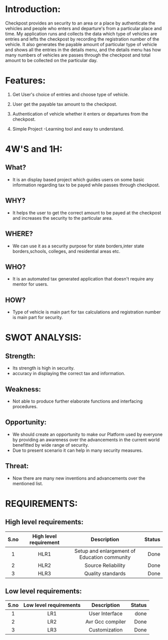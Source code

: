 # Introduction:

Checkpost provides an security to an area or a place by authenticate the vehicles and people who enters and departure's from a particular place and time. My application runs and collects the data which type of vehicles are entries and lefts the checkpost by recording the registration number of the vehicle. It also generates the payable amount of particular type of vehicle and shows all the entries in the details menu, and the details menu has how many numbers of vehicles are passes through the checkpost and total amount to be collected on the particular day.

# Features:
1. Get User's choice of entries and choose type of vehicle. 

2. User get the payable tax amount to the checkpost.

3. Authentication of vehicle whether it enters or departures from the checkpost. 

4. Simple Project -Learning tool and easy to understand.

# 4W'S and 1H:
## What?
* It is an display based project which guides users on some basic information regarding tax to be payed while passes through checkpost.
## WHY?
* It helps the user to get the correct amount to be payed at the checkpost and increases the security to the particular area. 
## WHERE?
* We can use it as a security purpose for state borders,inter state borders,schools, colleges, and residential areas etc.
## WHO?
*  It is an automated tax generated application that doesn't require any mentor for users.
## HOW?
* Type of vehicle is main part for tax calculations and registration number is main part for security.

# SWOT ANALYSIS:
## Strength:
- Its strength is high in security.
- accuracy in displaying the correct tax and information.
## Weakness:
- Not able to produce further elaborate functions and interfacing procedures.
## Opportunity:
- We should create an opportunity to make our Platform used by everyone by providing an awareness over the advancements in the current world benefitted by wide range of security.
- Due to present scenario it can help in many security measures.
## Threat:
- Now there are many new inventions and advancements over the mentioned list.


# REQUIREMENTS:
## High level requirements:
| S.no | High level requirement | Description | Status |
| :---:| :---: | :---: | ---: |
| 1 | HLR1 | Setup and enlargement of Education community | Done |
| 2 | HLR2 | Source Reliability | Done |
| 3 | HLR3 | Quality standards | Done |

## Low level requirements:
| S.no | Low level requirements | Description | Status |
| :---: | :---: | :---: | ---: |
| 1 | LR1 | User Interface | done |
| 2 | LR2 | Avr Gcc compiler | Done |
| 3 | LR3 | Customization | Done |

